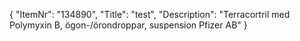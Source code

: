 {
  "ItemNr": "134890",
  "Title": "test",
  "Description": "Terracortril med Polymyxin B, ögon-/örondroppar, suspension Pfizer AB"
}